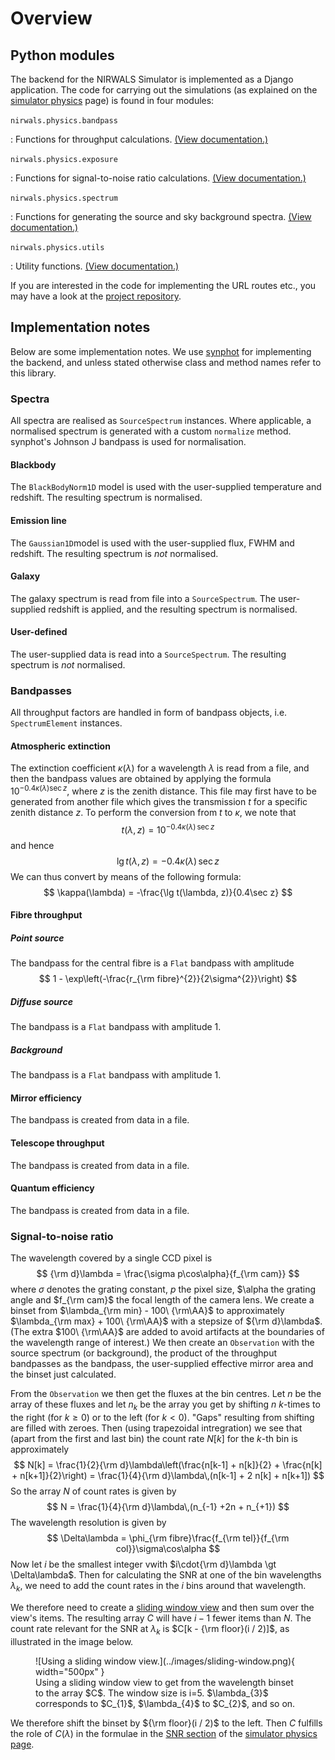 # Overview

## Python modules

The backend for the NIRWALS Simulator is implemented as a Django application. The code
for carrying out the simulations (as explained on the [simulator physics](../simulator-physics.md) page) is found in four modules:

`nirwals.physics.bandpass`

: Functions for throughput calculations. [(View documentation.)](nirwals.physics.bandpass.md)

`nirwals.physics.exposure`

: Functions for signal-to-noise ratio calculations. [(View documentation.)](nirwals.physics.exposure.md)

`nirwals.physics.spectrum`

: Functions for generating the source and sky background spectra. [(View documentation.)](nirwals.physics.spectrum.md)

`nirwals.physics.utils`

: Utility functions. [(View documentation.)](nirwals.physics.bandpass.md)

If you are interested in the code for implementing the URL routes etc., you may have a look at the [project repository](https://github.com/saltastroops/nir-simulator.git).

## Implementation notes

Below are some implementation notes. We use [synphot](https://synphot.readthedocs.io/en/latest/) for implementing the backend, and unless stated otherwise class and method names refer to this library.

### Spectra

All spectra are realised as `SourceSpectrum` instances. Where applicable, a normalised spectrum is generated with a custom `normalize` method. synphot's Johnson J bandpass is used for normalisation.

#### Blackbody

The `BlackBodyNorm1D` model is used with the user-supplied temperature and redshift. The resulting spectrum is normalised.

#### Emission line

The `Gaussian1D`model is used with the user-supplied flux, FWHM and redshift. The resulting spectrum is *not* normalised.

#### Galaxy

The galaxy spectrum is read from file into a `SourceSpectrum`. The user-supplied redshift is applied, and the resulting spectrum is normalised.

#### User-defined

The user-supplied data is read into a `SourceSpectrum`. The resulting spectrum is *not* normalised.

### Bandpasses

All throughput factors are handled in form of bandpass objects, i.e. `SpectrumElement` instances.

#### Atmospheric extinction

The extinction coefficient $\kappa(\lambda)$ for a wavelength $\lambda$ is read from a file, and then the bandpass values are obtained by applying the formula $10^{-0.4\kappa(\lambda)\sec z}$, where $z$ is the zenith distance. This file may first have to be generated from another file which gives the transmission $t$ for a specific zenith distance $z$. To perform the conversion from $t$ to $\kappa$, we note that
$$
t(\lambda, z) = 10^{-0.4\kappa(\lambda)\,\sec z}
$$
and hence
$$
\lg t(\lambda, z) = -0.4\kappa(\lambda)\,\sec z
$$
We can thus convert by means of the following formula:
$$
\kappa(\lambda) = -\frac{\lg t(\lambda, z)}{0.4\sec z}
$$

#### Fibre throughput

##### Point source

The bandpass for the central fibre is a `Flat` bandpass with amplitude
$$
1 - \exp\left(-\frac{r_{\rm fibre}^{2}}{2\sigma^{2}}\right)
$$

##### Diffuse source

The bandpass is a `Flat` bandpass with amplitude 1.

##### Background

The bandpass is a `Flat` bandpass with amplitude 1.

#### Mirror efficiency

The bandpass is created from data in a file.

#### Telescope throughput

The bandpass is created from data in a file.

#### Quantum efficiency

The bandpass is created from data in a file.

### Signal-to-noise ratio

The wavelength covered by a single CCD pixel is
$$
{\rm d}\lambda = \frac{\sigma p\cos\alpha}{f_{\rm cam}}
$$
where $\sigma$ denotes the grating constant, $p$ the pixel size, $\alpha the grating angle and $f_{\rm cam}$ the focal length of the camera lens. We create a binset from $\lambda_{\rm min} - 100\ {\rm\AA}$ to approximately $\lambda_{\rm max} + 100\ {\rm\AA}$ with a stepsize of ${\rm d}\lambda$. (The extra $100\ {\rm\AA}$ are added to avoid artifacts at the boundaries of the wavelength range of interest.) We then create an `Observation` with the source spectrum (or background), the product of the throughput bandpasses as the bandpass, the user-supplied effective mirror area and the binset just calculated.

From the `Observation` we then get the fluxes at the bin centres. Let $n$ be the array of these fluxes and let $n_{k}$ be the array  you get by shifting $n$ $k$-times to the right (for $k \ge 0$) or to the left (for $k \lt 0$). "Gaps" resulting from shifting are filled with zeroes. Then (using trapezoidal intregration) we see that (apart from the first and last bin) the count rate $N[k]$ for the $k$-th bin is approximately
$$
N[k] = \frac{1}{2}{\rm d}\lambda\left(\frac{n[k-1] + n[k]}{2} + \frac{n[k] + n[k+1]}{2}\right) = \frac{1}{4}{\rm d}\lambda\,(n[k-1] + 2 n[k] + n[k+1])
$$
So the array $N$ of count rates is given by
$$
N = \frac{1}{4}{\rm d}\lambda\,(n_{-1} +2n + n_{+1})
$$
The wavelength resolution is given by
$$
\Delta\lambda = \phi_{\rm fibre}\frac{f_{\rm tel}}{f_{\rm col}}\sigma\cos\alpha
$$
Now let $i$ be the smallest integer vwith $i\cdot{\rm d}\lambda \gt \Delta\lambda$. Then for calculating the SNR at one of the bin wavelengths $\lambda_{k}$, we need to add the count rates in the $i$ bins around that wavelength.

We therefore need to create a [sliding window view](https://numpy.org/devdocs/reference/generated/numpy.lib.stride_tricks.sliding_window_view.html) and then sum over the view's items. The resulting array $C$ will have $i-1$ fewer items than $N$. The count rate relevant for the SNR at $\lambda_{k}$ is $C[k - {\rm floor}(i / 2)]$, as illustrated in the image below.

<figure markdown>
  ![Using a sliding window view.](../images/sliding-window.png){ width="500px" }
  <figcaption>Using a sliding window view to get from the wavelength binset to the array $C$. The window size is i=5. $\lambda_{3}$ corresponds to $C_{1}$, $\lambda_{4}$ to $C_{2}$, and so on.</figcaption>
</figure>

We therefore shift the binset by ${\rm floor}(i / 2)$ to the left. Then $C$ fulfills the role of $C(\lambda)$ in the formulae in the [SNR section](../simulator-physics.md#signal-to-noise-ratio) of the [simulator physics page](../simulator-physics.md).


